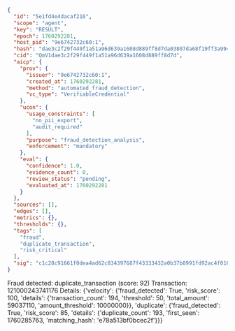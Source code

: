 ```json
{
  "id": "5e1fd4e4dacaf216",
  "scope": "agent",
  "key": "RESULT",
  "epoch": 1760292281,
  "host_pid": "9e6742732c60:1",
  "hash": "dae3c2f29f449f1a51a96d639a1608d889ff8d7da03807da68f19ff3a994587a",
  "cid": "QmV1dae3c2f29f449f1a51a96d639a1608d889ff8d7d",
  "aicp": {
    "prov": {
      "issuer": "9e6742732c60:1",
      "created_at": 1760292281,
      "method": "automated_fraud_detection",
      "vc_type": "VerifiableCredential"
    },
    "ucon": {
      "usage_constraints": [
        "no_pii_export",
        "audit_required"
      ],
      "purpose": "fraud_detection_analysis",
      "enforcement": "mandatory"
    },
    "eval": {
      "confidence": 1.0,
      "evidence_count": 0,
      "review_status": "pending",
      "evaluated_at": 1760292281
    }
  },
  "sources": [],
  "edges": [],
  "metrics": {},
  "thresholds": {},
  "tags": [
    "fraud",
    "duplicate_transaction",
    "risk_critical"
  ],
  "sig": "c1c28c91661f0dea4ad62c834397687f43333432a0b37b8991fd92ac4f016a7b"
}
```

Fraud detected: duplicate_transaction (score: 92)
Transaction: 121000243741176
Details: {'velocity': {'fraud_detected': True, 'risk_score': 100, 'details': {'transaction_count': 194, 'threshold': 50, 'total_amount': 59037110, 'amount_threshold': 10000000}}, 'duplicate': {'fraud_detected': True, 'risk_score': 85, 'details': {'duplicate_count': 193, 'first_seen': 1760285763, 'matching_hash': 'e78a513bf0bcec2f'}}}